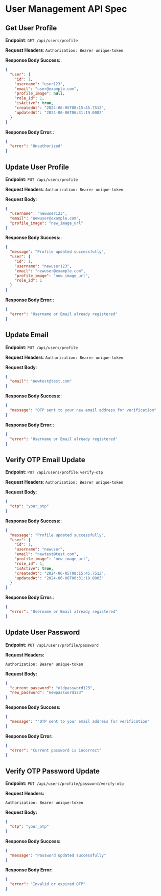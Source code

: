 # User Management API Spec

## Get User Profile

**Endpoint**: `GET /api/users/profile`

**Request Headers**: `Authorization: Bearer unique-token`

**Response Body Success:**:

```json
{
  "user": {
    "id": 1,
    "username": "user123",
    "email": "user@example.com",
    "profile_image": null,
    "role_id": 1,
    "isActive": true,
    "createdAt": "2024-06-05T08:15:45.751Z",
    "updatedAt": "2024-06-06T06:31:19.000Z"
  }
}
```

**Response Body Error:**:

```json
{
  "error": "Unauthorized"
}
```

## Update User Profile

**Endpoint**: `PUT /api/users/profile`

**Request Headers**: `Authorization: Bearer unique-token`

**Request Body**:

```json
{
  "username": "newuser123",
  "email": "newuser@example.com",
  "profile_image": "new_image_url"
}
```

**Response Body Success:**:

```json
{
  "message": "Profile updated successfully",
  "user": {
    "id": 1,
    "username": "newuser123",
    "email": "newuser@example.com",
    "profile_image": "new_image_url",
    "role_id": 1
  }
}
```

**Response Body Error:**:

```json
{
  "error": "Username or Email already registered"
}
```

## Update Email

**Endpoint**: `PUT /api/users/profile`

**Request Headers**: `Authorization: Bearer unique-token`

**Request Body**:

```json
{
  "email": "newtest@test.com"
}
```

**Response Body Success:**:

```json
{
  "message": "OTP sent to your new email address for verification"
}
```

**Response Body Error:**:

```json
{
  "error": "Username or Email already registered"
}
```

## Verify OTP Email Update

**Endpoint**: `PUT /api/users/profile.verify-otp`

**Request Headers**: `Authorization: Bearer unique-token`

**Request Body**:

```json
{
  "otp": "your_otp"
}
```

**Response Body Success:**:

```json
{
  "message": "Profile updated successfully",
  "user": {
    "id": 1,
    "username": "newuser",
    "email": "newtest@test.com",
    "profile_image": "new_image_url",
    "role_id": 1,
    "isActive": true,
    "createdAt": "2024-06-05T08:15:45.751Z",
    "updatedAt": "2024-06-06T06:31:19.000Z"
  }
}
```

**Response Body Error:**:

```json
{
  "error": "Username or Email already registered"
}
```

## Update User Password

**Endpoint:** `PUT /api/users/profile/password`

**Request Headers:**

`Authorization: Bearer unique-token`

**Request Body:**

```json
{
  "current_password": "oldpassword123",
  "new_password": "newpassword123"
}
```

**Response Body Success:**

```json
{
  "message": "'OTP sent to your email address for verification"
}
```

**Response Body Error:**

```json
{
  "error": "Current password is incorrect"
}
```

## Verify OTP Password Update

**Endpoint:** `PUT /api/users/profile/password/verify-otp`

**Request Headers:**

`Authorization: Bearer unique-token`

**Request Body:**

```json
{
  "otp": "your_otp"
}
```

**Response Body Success:**

```json
{
  "message": "Password updated successfully"
}
```

**Response Body Error:**

```json
{
  "error": "Invalid or expired OTP"
}
```
